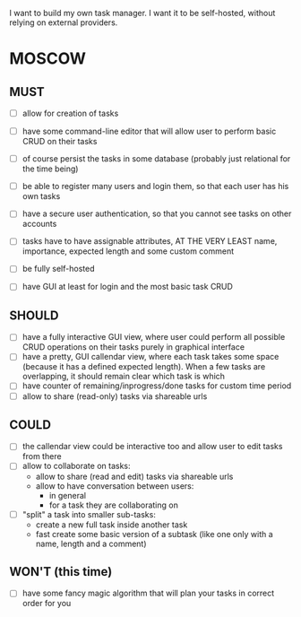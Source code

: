 I want to build my own task manager. 
I want it to be self-hosted, without relying on external providers.

# MOSCOW

## MUST
- [ ] allow for creation of tasks
- [ ] have some command-line editor that will allow user to perform basic CRUD on their tasks
- [ ] of course persist the tasks in some database (probably just relational for the time being)
- [ ] be able to register many users and login them, so that each user has his own tasks
- [ ] have a secure user authentication, so that you cannot see tasks on other accounts
- [ ] tasks have to have assignable attributes, AT THE VERY LEAST name, importance, expected length and some custom comment
- [ ] be fully self-hosted
- [ ] have GUI at least for login and the most basic task CRUD


## SHOULD
- [ ] have a fully interactive GUI view, where user could perform all possible CRUD operations on their tasks purely in graphical interface
- [ ] have a pretty, GUI callendar view, where each task takes some space (because it has a defined expected length). When a few tasks are overlapping, it should remain clear which task is which
- [ ] have counter of remaining/inprogress/done tasks for custom time period
- [ ] allow to share (read-only) tasks via shareable urls

## COULD
- [ ] the callendar view could be interactive too and allow user to edit tasks from there
- [ ] allow to collaborate on tasks:
  - allow to share (read and edit) tasks via shareable urls
  - allow to have conversation between users:
      - in general
      - for a task they are collaborating on
- [ ] "split" a task into smaller sub-tasks:
  -  create a new full task inside another task
  -  fast create some basic version of a subtask (like one only with a name, length and a comment)
     
## WON'T (this time)
- [ ] have some fancy magic algorithm that will plan your tasks in correct order for you
